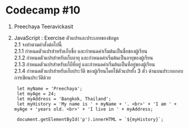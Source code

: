 # Codecamp #10
1. Preechaya Teeravickasit
2. JavaScript : Exercise ตัวแปรและประเภทของข้อมูล  
2.1 จงทำตามคำสั่งต่อไปนี้  
2.1.1 กำหนดตัวแปรสำหรับเก็บชื่อ และกำหนดค่าเริ่มต้นเป็นชื่อของผู้เรียน  
2.1.2 กำหนดตัวแปรสำหรับเก็บอายุ และกำหนดค่าเริ่มต้นเป็นอายุของผู้เรียน  
2.1.3 กำหนดตัวแปรสำหรับเก็บืที่อยู่ และกำหนดค่าเริ่มต้นเป็นที่อยู่ของผู้เรียน  
2.1.4 กำหนดตัวแปรสำหรับเก็บประวัติ ของผู้เรียนโดยใช้ตัวแปรทั้ง 3 ตัว ด้านบนประกอกอบการเขียนประวัติด้วย  


        let myName = 'Preechaya';  
        let myAge = 24;  
        let myAddress = 'Bangkok, Thailand';  
        let myHistory = 'My name is ' + myName + '. <br>' + 'I am ' + myAge + 'years old. <br>' + 'I live in ' + myAddress;  

        document.getElementById('p').innerHTML = `${myHistory}`;  